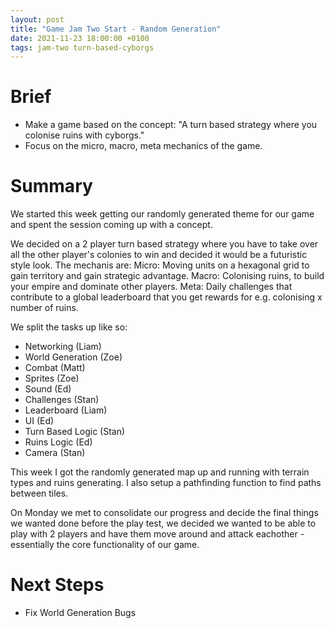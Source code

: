 ```yaml
---
layout: post
title: "Game Jam Two Start - Random Generation"
date: 2021-11-23 18:00:00 +0100
tags: jam-two turn-based-cyborgs
---
```


# Brief
- Make a game based on the concept: "A turn based strategy where you colonise ruins with cyborgs."
- Focus on the micro, macro, meta mechanics of the game.

# Summary
We started this week getting our randomly generated theme for our game and spent the session coming up with a concept.

We decided on a 2 player turn based strategy where you have to take over all the other player's colonies to win and decided it would be a futuristic style look. The mechanis are:
Micro: Moving units on a hexagonal grid to gain territory and gain strategic advantage.
Macro: Colonising ruins, to build your empire and dominate other players.
Meta: Daily challenges that contribute to a global leaderboard that you get rewards for e.g. colonising x number of ruins.

We split the tasks up like so:
- Networking (Liam)
- World Generation (Zoe)
- Combat (Matt)
- Sprites (Zoe)
- Sound (Ed)
- Challenges (Stan)
- Leaderboard (Liam)
- UI (Ed)
- Turn Based Logic (Stan)
- Ruins Logic (Ed)
- Camera (Stan)

This week I got the randomly generated map up and running with terrain types and ruins generating. I also setup a pathfinding function to find paths between tiles. 

On Monday we met to consolidate our progress and decide the final things we wanted done before the play test, we decided we wanted to be able to play with 2 players and have them move around and attack eachother - essentially the core functionality of our game.

# Next Steps
- Fix World Generation Bugs